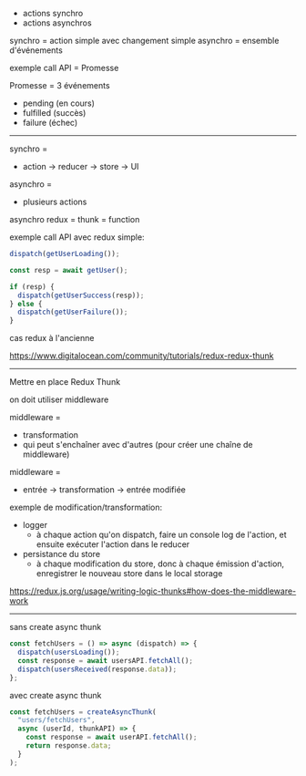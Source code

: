 - actions synchro
- actions asynchros

synchro = action simple avec changement simple
asynchro = ensemble d'événements

exemple call API = Promesse

Promesse = 3 événements

- pending (en cours)
- fulfilled (succès)
- failure (échec)

---

synchro =

- action -> reducer -> store -> UI

asynchro =

- plusieurs actions

asynchro redux = thunk = function

exemple call API avec redux simple:

```js
dispatch(getUserLoading());

const resp = await getUser();

if (resp) {
  dispatch(getUserSuccess(resp));
} else {
  dispatch(getUserFailure());
}
```

cas redux à l'ancienne

https://www.digitalocean.com/community/tutorials/redux-redux-thunk

---

Mettre en place Redux Thunk

on doit utiliser middleware

middleware =

- transformation
- qui peut s'enchaîner avec d'autres (pour créer une chaîne de middleware)

middleware =

- entrée -> transformation -> entrée modifiée

exemple de modification/transformation:

- logger
  - à chaque action qu'on dispatch, faire un console log de l'action, et ensuite exécuter l'action dans le reducer
- persistance du store
  - à chaque modification du store, donc à chaque émission d'action, enregistrer le nouveau store dans le local storage

https://redux.js.org/usage/writing-logic-thunks#how-does-the-middleware-work

---

sans create async thunk

```js
const fetchUsers = () => async (dispatch) => {
  dispatch(usersLoading());
  const response = await usersAPI.fetchAll();
  dispatch(usersReceived(response.data));
};
```

avec create async thunk

```js
const fetchUsers = createAsyncThunk(
  "users/fetchUsers",
  async (userId, thunkAPI) => {
    const response = await userAPI.fetchAll();
    return response.data;
  }
);
```
